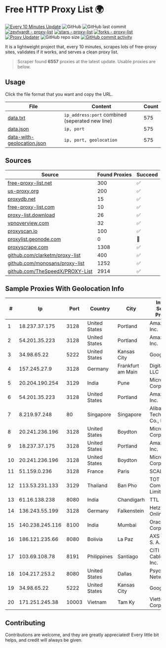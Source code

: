 
# Free HTTP Proxy List 🌍

[![Every 10 Minutes Update](https://github.com/mertguvencli/http-proxy-list/actions/workflows/main.yml/badge.svg?branch=main)](https://github.com/mertguvencli/http-proxy-list/actions/workflows/main.yml)
![GitHub](https://img.shields.io/github/license/mertguvencli/http-proxy-list)
![GitHub last commit](https://img.shields.io/github/last-commit/mertguvencli/http-proxy-list)
[![zevtyardt - proxy-list](https://img.shields.io/static/v1?label=zevtyardt&message=proxy-list&color=blue&logo=github)](https://github.com/zevtyardt/proxy-list "Go to GitHub repo")
[![stars - proxy-list](https://img.shields.io/github/stars/zevtyardt/proxy-list?style=social)](https://github.com/zevtyardt/proxy-list)
[![forks - proxy-list](https://img.shields.io/github/forks/zevtyardt/proxy-list?style=social)](https://github.com/zevtyardt/proxy-list)
[![Proxy Updater](https://github.com/zevtyardt/proxy-list/workflows/Proxy%20Updater/badge.svg)](https://github.com/zevtyardt/proxy-list/actions?query=workflow:"Proxy+Updater")
![GitHub repo size](https://img.shields.io/github/repo-size/zevtyardt/proxy-list)
[![GitHub commit activity](https://img.shields.io/github/commit-activity/m/zevtyardt/proxy-list?logo=commits)](https://github.com/zevtyardt/proxy-list/commits/main)

It is a lightweight project that, every 10 minutes, scrapes lots of free-proxy sites, validates if it works, and serves a clean proxy list.

> Scraper found **6557** proxies at the latest update. Usable proxies are below.

## Usage

Click the file format that you want and copy the URL.

|File|Content|Count|
|----|-------|-----|
|[data.txt](https://raw.githubusercontent.com/mertguvencli/http-proxy-list/main/proxy-list/data.txt)|`ip_address:port` combined (seperated new line)|575|
|[data.json](https://raw.githubusercontent.com/mertguvencli/http-proxy-list/main/proxy-list/data.json)|`ip, port`|575|
|[data-with-geolocation.json](https://raw.githubusercontent.com/mertguvencli/http-proxy-list/main/proxy-list/data-with-geolocation.json)|`ip, port, geolocation`|575|

## Sources

|Source|Found Proxies|Succeed|
|------|-------------|-------|
|[free-proxy-list.net](https://free-proxy-list.net)|300|✅|
|[us-proxy.org](https://www.us-proxy.org)|200|✅|
|[proxydb.net](http://proxydb.net)|15|✅|
|[free-proxy-list.com](https://free-proxy-list.com/?page=&port=&type%5B%5D=http&type%5B%5D=https&up_time=0&search=Search)|10|✅|
|[proxy-list.download](https://www.proxy-list.download/HTTP)|26|✅|
|[vpnoverview.com](https://vpnoverview.com/privacy/anonymous-browsing/free-proxy-servers)|32|✅|
|[proxyscan.io](https://www.proxyscan.io)|100|✅|
|[proxylist.geonode.com](https://proxylist.geonode.com/api/proxy-list?limit=300&page=1&sort_by=lastChecked&sort_type=desc&protocols=http,https)|0|🚫|
|[proxyscrape.com](https://api.proxyscrape.com/v2/?request=displayproxies&protocol=http&timeout=10000&country=all&ssl=all&anonymity=all)|1308|✅|
|[github.com/clarketm/proxy-list](https://raw.githubusercontent.com/clarketm/proxy-list/master/proxy-list-raw.txt)|400|✅|
|[github.com/monosans/proxy-list](https://raw.githubusercontent.com/monosans/proxy-list/main/proxies/http.txt)|1252|✅|
|[github.com/TheSpeedX/PROXY-List](https://raw.githubusercontent.com/TheSpeedX/PROXY-List/master/http.txt)|2914|✅|


## Sample Proxies With Geolocation Info

|#|Ip|Port|Country|City|Internet Service Provider|
|-|--|----|-------|----|-------------------------|
|1|18.237.37.175|3128|United States|Portland|Amazon.com, Inc.|
|2|54.201.35.223|3128|United States|Portland|Amazon.com, Inc.|
|3|34.98.65.22|5222|United States|Kansas City|Google LLC|
|4|157.245.27.9|3128|Germany|Frankfurt am Main|DigitalOcean, LLC|
|5|20.204.190.254|3129|India|Pune|Microsoft Corporation|
|6|54.201.35.223|3128|United States|Portland|Amazon.com, Inc.|
|7|8.219.97.248|80|Singapore|Singapore|Alibaba (US) Technology Co., Ltd.|
|8|20.241.236.196|3128|United States|Boydton|Microsoft Corporation|
|9|18.237.37.175|3128|United States|Portland|Amazon.com, Inc.|
|10|20.241.236.196|3128|United States|Boydton|Microsoft Corporation|
|11|51.159.0.236|3128|France|Paris|SCALEWAY|
|12|113.53.231.133|3129|Thailand|Ban Pho|TOT Public Company Limited|
|13|61.16.138.238|8080|India|Chandigarh|TTL|
|14|136.243.55.199|3128|Germany|Falkenstein|Hetzner Online GmbH|
|15|140.238.245.116|8100|India|Mumbai|Oracle Corporation|
|16|186.121.235.66|8080|Bolivia|La Paz|AXS Bolivia S. A.|
|17|103.69.108.78|8191|Philippines|Santiago|CITI Cableworld Inc.|
|18|104.217.253.2|8080|United States|Dallas|Psychz Networks|
|19|34.98.65.22|5222|United States|Kansas City|Google LLC|
|20|171.251.245.38|10003|Vietnam|Tam Ky|Viettel Corporation|



## Contributing

Contributions are welcome, and they are greatly appreciated! Every
little bit helps, and credit will always be given.

